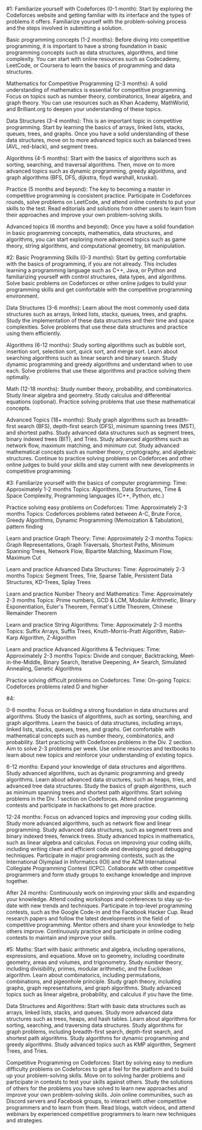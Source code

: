 #1:
Familiarize yourself with Codeforces (0-1 month): Start by exploring the Codeforces website and getting familiar with its interface and the types of problems it offers. Familiarize yourself with the problem-solving process and the steps involved in submitting a solution.

Basic programming concepts (1-2 months): Before diving into competitive programming, it is important to have a strong foundation in basic programming concepts such as data structures, algorithms, and time complexity. You can start with online resources such as Codecademy, LeetCode, or Coursera to learn the basics of programming and data structures.

Mathematics for Competitive Programming (2-3 months): A solid understanding of mathematics is essential for competitive programming. Focus on topics such as number theory, combinatorics, linear algebra, and graph theory. You can use resources such as Khan Academy, MathWorld, and Brilliant.org to deepen your understanding of these topics.

Data Structures (3-4 months): This is an important topic in competitive programming. Start by learning the basics of arrays, linked lists, stacks, queues, trees, and graphs. Once you have a solid understanding of these data structures, move on to more advanced topics such as balanced trees (AVL, red-black), and segment trees.

Algorithms (4-5 months): Start with the basics of algorithms such as sorting, searching, and traversal algorithms. Then, move on to more advanced topics such as dynamic programming, greedy algorithms, and graph algorithms (BFS, DFS, dijkstra, floyd warshall, kruskal).

Practice (5 months and beyond): The key to becoming a master in competitive programming is consistent practice. Participate in Codeforces rounds, solve problems on LeetCode, and attend online contests to put your skills to the test. Read editorials and solutions from other users to learn from their approaches and improve your own problem-solving skills.

Advanced topics (6 months and beyond): Once you have a solid foundation in basic programming concepts, mathematics, data structures, and algorithms, you can start exploring more advanced topics such as game theory, string algorithms, and computational geometry, bit manipulation.


#2:
Basic Programming Skills (0-3 months):
Start by getting comfortable with the basics of programming, if you are not already. This includes learning a programming language such as C++, Java, or Python and familiarizing yourself with control structures, data types, and algorithms.
Solve basic problems on Codeforces or other online judges to build your programming skills and get comfortable with the competitive programming environment.

Data Structures (3-6 months):
Learn about the most commonly used data structures such as arrays, linked lists, stacks, queues, trees, and graphs.
Study the implementation of these data structures and their time and space complexities.
Solve problems that use these data structures and practice using them efficiently.

Algorithms (6-12 months):
Study sorting algorithms such as bubble sort, insertion sort, selection sort, quick sort, and merge sort.
Learn about searching algorithms such as linear search and binary search.
Study dynamic programming and greedy algorithms and understand when to use each.
Solve problems that use these algorithms and practice solving them optimally.

Math (12-18 months):
Study number theory, probability, and combinatorics.
Study linear algebra and geometry.
Study calculus and differential equations (optional).
Practice solving problems that use these mathematical concepts.

Advanced Topics (18+ months):
Study graph algorithms such as breadth-first search (BFS), depth-first search (DFS), minimum spanning trees (MST), and shortest paths.
Study advanced data structures such as segment trees, binary indexed trees (BIT), and Tries.
Study advanced algorithms such as network flow, maximum matching, and minimum cut.
Study advanced mathematical concepts such as number theory, cryptography, and algebraic structures.
Continue to practice solving problems on Codeforces and other online judges to build your skills and stay current with new developments in competitive programming.


#3:
Familiarize yourself with the basics of computer programming:
Time: Approximately 1-2 months
Topics: Algorithms, Data Structures, Time & Space Complexity, Programming languages (C++, Python, etc.)

Practice solving easy problems on Codeforces:
Time: Approximately 2-3 months
Topics: Codeforces problems rated between A-C, Brute Force, Greedy Algorithms, Dynamic Programming (Memoization & Tabulation), pattern finding

Learn and practice Graph Theory:
Time: Approximately 2-3 months
Topics: Graph Representations, Graph Traversals, Shortest Paths, Minimum Spanning Trees, Network Flow, Bipartite Matching, Maximum Flow, Maximum Cut

Learn and practice Advanced Data Structures:
Time: Approximately 2-3 months
Topics: Segment Trees, Trie, Sparse Table, Persistent Data Structures, KD-Trees, Splay Trees

Learn and practice Number Theory and Mathematics:
Time: Approximately 2-3 months
Topics: Prime numbers, GCD & LCM, Modular Arithmetic, Binary Exponentiation, Euler's Theorem, Fermat's Little Theorem, Chinese Remainder Theorem

Learn and practice String Algorithms:
Time: Approximately 2-3 months
Topics: Suffix Arrays, Suffix Trees, Knuth-Morris-Pratt Algorithm, Rabin-Karp Algorithm, Z-Algorithm

Learn and practice Advanced Algorithms & Techniques:
Time: Approximately 2-3 months
Topics: Divide and conquer, Backtracking, Meet-in-the-Middle, Binary Search, Iterative Deepening, A* Search, Simulated Annealing, Genetic Algorithms

Practice solving difficult problems on Codeforces:
Time: On-going
Topics: Codeforces problems rated D and higher


#4:

0-6 months:
Focus on building a strong foundation in data structures and algorithms.
Study the basics of algorithms, such as sorting, searching, and graph algorithms.
Learn the basics of data structures, including arrays, linked lists, stacks, queues, trees, and graphs.
Get comfortable with mathematical concepts such as number theory, combinatorics, and probability.
Start practicing with Codeforces problems in the Div. 2 section. Aim to solve 2-3 problems per week.
Use online resources and textbooks to learn about new topics and reinforce your understanding of existing topics.

6-12 months:
Expand your knowledge of data structures and algorithms.
Study advanced algorithms, such as dynamic programming and greedy algorithms.
Learn about advanced data structures, such as heaps, tries, and advanced tree data structures.
Study the basics of graph algorithms, such as minimum spanning trees and shortest path algorithms.
Start solving problems in the Div. 1 section on Codeforces.
Attend online programming contests and participate in hackathons to get more practice.

12-24 months:
Focus on advanced topics and improving your coding skills.
Study more advanced algorithms, such as network flow and linear programming.
Study advanced data structures, such as segment trees and binary indexed trees, fenwick trees.
Study advanced topics in mathematics, such as linear algebra and calculus.
Focus on improving your coding skills, including writing clean and efficient code and developing good debugging techniques.
Participate in major programming contests, such as the International Olympiad in Informatics (IOI) and the ACM International Collegiate Programming Contest (ICPC).
Collaborate with other competitive programmers and form study groups to exchange knowledge and improve together.

After 24 months:
Continuously work on improving your skills and expanding your knowledge.
Attend coding workshops and conferences to stay up-to-date with new trends and techniques.
Participate in top-level programming contests, such as the Google Code-in and the Facebook Hacker Cup.
Read research papers and follow the latest developments in the field of competitive programming.
Mentor others and share your knowledge to help others improve.
Continuously practice and participate in online coding contests to maintain and improve your skills.


#5:
Maths:
Start with basic arithmetic and algebra, including operations, expressions, and equations.
Move on to geometry, including coordinate geometry, areas and volumes, and trigonometry.
Study number theory, including divisibility, primes, modular arithmetic, and the Euclidean algorithm.
Learn about combinatorics, including permutations, combinations, and pigeonhole principle.
Study graph theory, including graphs, graph representations, and graph algorithms.
Study advanced topics such as linear algebra, probability, and calculus if you have the time.

Data Structures and Algorithms:
Start with basic data structures such as arrays, linked lists, stacks, and queues.
Study more advanced data structures such as trees, heaps, and hash tables.
Learn about algorithms for sorting, searching, and traversing data structures.
Study algorithms for graph problems, including breadth-first search, depth-first search, and shortest path algorithms.
Study algorithms for dynamic programming and greedy algorithms.
Study advanced topics such as KMP algorithm, Segment Trees, and Tries.

Competitive Programming on Codeforces:
Start by solving easy to medium difficulty problems on Codeforces to get a feel for the platform and to build up your problem-solving skills.
Move on to solving harder problems and participate in contests to test your skills against others.
Study the solutions of others for the problems you have solved to learn new approaches and improve your own problem-solving skills.
Join online communities, such as Discord servers and Facebook groups, to interact with other competitive programmers and to learn from them.
Read blogs, watch videos, and attend webinars by experienced competitive programmers to learn new techniques and strategies.